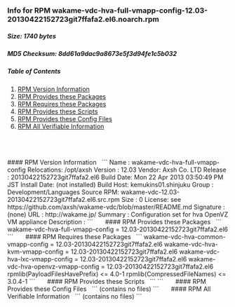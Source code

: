### Info for RPM wakame-vdc-hva-full-vmapp-config-12.03-20130422152723git7ffafa2.el6.noarch.rpm  
##### Size: 1740 bytes  
##### MD5 Checksum: 8dd61a9dac9a8673e5f3d94fe1c5b032  
##### Table of Contents  
1. [RPM Version Information](#version)  
2. [RPM Provides these Packages ](#provides)  
3. [RPM Requires these Packages](#requires)  
4. [RPM Provides these Scripts](#scripts)  
5. [RPM Provides these Config Files](#config)  
6. [RPM All Verifiable Information](#verifiable)  
&nbsp;  
&nbsp;  
&nbsp;  
<a name="version" />
#### RPM Version Information  
&nbsp;  
```  
Name        : wakame-vdc-hva-full-vmapp-config  Relocations: /opt/axsh 
Version     : 12.03                             Vendor: Axsh Co. LTD <dev@axsh.net>
Release     : 20130422152723git7ffafa2.el6   Build Date: Mon 22 Apr 2013 03:50:49 PM JST
Install Date: (not installed)               Build Host: kemukins01.shinjuku
Group       : Development/Languages         Source RPM: wakame-vdc-12.03-20130422152723git7ffafa2.el6.src.rpm
Size        : 0                                License: see https://github.com/axsh/wakame-vdc/blob/master/README.md
Signature   : (none)
URL         : http://wakame.jp/
Summary     : Configuration set for hva OpenVZ VM appliance
Description :
<insert long description, indented with spaces>
```  
&nbsp;  
&nbsp;  
&nbsp;  
<a name="provides" />
#### RPM Provides these Packages  
&nbsp;  
```  
wakame-vdc-hva-full-vmapp-config = 12.03-20130422152723git7ffafa2.el6
```  
&nbsp;  
&nbsp;  
&nbsp;  
<a name="requires" />
#### RPM Requires these Packages  
&nbsp;  
```  
wakame-vdc-hva-common-vmapp-config = 12.03-20130422152723git7ffafa2.el6
wakame-vdc-hva-kvm-vmapp-config = 12.03-20130422152723git7ffafa2.el6
wakame-vdc-hva-lxc-vmapp-config = 12.03-20130422152723git7ffafa2.el6
wakame-vdc-hva-openvz-vmapp-config = 12.03-20130422152723git7ffafa2.el6
rpmlib(PayloadFilesHavePrefix) <= 4.0-1
rpmlib(CompressedFileNames) <= 3.0.4-1
```  
&nbsp;  
&nbsp;  
&nbsp;  
<a name="scripts" />
#### RPM Provides these Scripts  
&nbsp;  
```  
```  
&nbsp;  
&nbsp;  
&nbsp;  
<a name="config" />
#### RPM Provides these Config Files  
&nbsp;  
```  
(contains no files)
```  
&nbsp;  
&nbsp;  
&nbsp;  
<a name="verifiable" />
#### RPM All Verifiable Information  
&nbsp;  
```  
(contains no files)
```  
&nbsp;  
